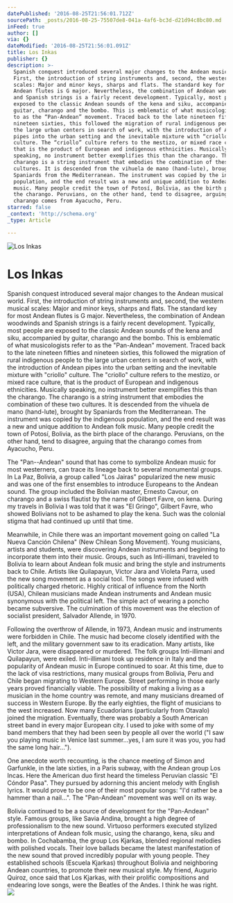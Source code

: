 ```yaml
---
datePublished: '2016-08-25T21:56:01.712Z'
sourcePath: _posts/2016-08-25-75507de8-041a-4af6-bc3d-d21d94c8bc80.md
inFeed: true
author: []
via: {}
dateModified: '2016-08-25T21:56:01.091Z'
title: Los Inkas
publisher: {}
description: >-
  Spanish conquest introduced several major changes to the Andean musical world.
  First, the introduction of string instruments and, second, the western musical
  scales: Major and minor keys, sharps and flats. The standard key for most
  Andean flutes is G major. Nevertheless, the combination of Andean woodwinds
  and Spanish strings is a fairly recent development. Typically, most people are
  exposed to the classic Andean sounds of the kena and siku, accompanied by
  guitar, charango and the bombo. This is emblematic of what musicologists refer
  to as the “Pan-Andean” movement. Traced back to the late nineteen fifties and
  nineteen sixties, this followed the migration of rural indigenous people to
  the large urban centers in search of work, with the introduction of Andean
  pipes into the urban setting and the inevitable mixture with “criollo”
  culture. The “criollo” culture refers to the mestizo, or mixed race culture,
  that is the product of European and indigenous ethnicities. Musically
  speaking, no instrument better exemplifies this than the charango. The
  charango is a string instrument that embodies the combination of these two
  cultures. It is descended from the vihuela de mano (hand-lute), brought by
  Spaniards from the Mediterranean. The instrument was copied by the indigenous
  population, and the end result was a new and unique addition to Andean folk
  music. Many people credit the town of Potosí, Bolivia, as the birth place of
  the charango. Peruvians, on the other hand, tend to disagree, arguing that the
  charango comes from Ayacucho, Peru.
starred: false
_context: 'http://schema.org'
_type: Article

---
```

![Los Inkas](https://the-grid-user-content.s3-us-west-2.amazonaws.com/9b65e60d-d6b2-4047-978f-f4977c98c8f2.jpg)

# Los Inkas

Spanish conquest introduced several major changes to the Andean musical world. First, the introduction of string instruments and, second, the western musical scales: Major and minor keys, sharps and flats. The standard key for most Andean flutes is G major. Nevertheless, the combination of Andean woodwinds and Spanish strings is a fairly recent development. Typically, most people are exposed to the classic Andean sounds of the kena and siku, accompanied by guitar, charango and the bombo. This is emblematic of what musicologists refer to as the "Pan-Andean" movement. Traced back to the late nineteen fifties and nineteen sixties, this followed the migration of rural indigenous people to the large urban centers in search of work, with the introduction of Andean pipes into the urban setting and the inevitable mixture with "criollo" culture. The "criollo" culture refers to the mestizo, or mixed race culture, that is the product of European and indigenous ethnicities. Musically speaking, no instrument better exemplifies this than the charango. The charango is a string instrument that embodies the combination of these two cultures. It is descended from the vihuela de mano (hand-lute), brought by Spaniards from the Mediterranean. The instrument was copied by the indigenous population, and the end result was a new and unique addition to Andean folk music. Many people credit the town of Potosí, Bolivia, as the birth place of the charango. Peruvians, on the other hand, tend to disagree, arguing that the charango comes from Ayacucho, Peru.

The "Pan--Andean" sound that has come to symbolize Andean music for most westerners, can trace its lineage back to several monumental groups. In La Paz, Bolivia, a group called "Los Jairas" popularized the new music and was one of the first ensembles to introduce Europeans to the Andean sound. The group included the Bolivian master, Ernesto Cavour, on charango and a swiss flautist by the name of Gilbert Favre, on kena. During my travels in Bolivia I was told that it was "El Gringo", Gilbert Favre, who showed Bolivians not to be ashamed to play the kena. Such was the colonial stigma that had continued up until that time.

Meanwhile, in Chile there was an important movement going on called "La Nueva Canción Chilena" (New Chilean Song Movement). Young musicians, artists and students, were discovering Andean instruments and beginning to incorporate them into their music. Groups, such as Inti-illimani, traveled to Bolivia to learn about Andean folk music and bring the style and instruments back to Chile. Artists like Quilapayun, Victor Jara and Violeta Parra, used the new song movement as a social tool. The songs were infused with politically charged rhetoric. Highly critical of influence from the North (USA), Chilean musicians made Andean instruments and Andean music synonymous with the political left. The simple act of wearing a poncho became subversive. The culmination of this movement was the election of socialist president, Salvador Allende, in 1970\.

Following the overthrow of Allende, in 1973, Andean music and instruments were forbidden in Chile. The music had become closely identified with the left, and the military government saw to its eradication. Many artists, like Victor Jara, were disappeared or murdered. The folk groups Inti-illimani and Quilapayun, were exiled. Inti-illimani took up residence in Italy and the popularity of Andean music in Europe continued to soar. At this time, due to the lack of visa restrictions, many musical groups from Bolivia, Peru and Chile began migrating to Western Europe. Street performing in those early years proved financially viable. The possibility of making a living as a musician in the home country was remote, and many musicians dreamed of success in Western Europe. By the early eighties, the flight of musicians to the west increased. Now many Ecuadorians (particularly from Otavalo) joined the migration. Eventually, there was probably a South American street band in every major European city. I used to joke with some of my band members that they had been seen by people all over the world ("I saw you playing music in Venice last summer...yes, I am sure it was you, you had the same long hair...").

One anecdote worth recounting, is the chance meeting of Simon and Garfunkle, in the late sixties, in a Paris subway, with the Andean group Los Incas. Here the American duo first heard the timeless Peruvian classic "El Cóndor Pasa". They pursued by adorning this ancient melody with English lyrics. It would prove to be one of their most popular songs: "I'd rather be a hammer than a nail...". The "Pan-Andean" movement was well on its way.

Bolivia continued to be a source of development for the "Pan-Andean" style. Famous groups, like Savia Andina, brought a high degree of professionalism to the new sound. Virtuoso performers executed stylized interpretations of Andean folk music, using the charango, kena, siku and bombo. In Cochabamba, the group Los Kjarkas, blended regional melodies with polished vocals. Their love ballads became the latest manifestation of the new sound that proved incredibly popular with young people. They established schools (Escuela Kjarkas) throughout Bolivia and neighboring Andean countries, to promote their new musical style. My friend, Augurio Quiroz, once said that Los Kjarkas, with their prolific compositions and endearing love songs, were the Beatles of the Andes. I think he was right.
![](https://the-grid-user-content.s3-us-west-2.amazonaws.com/d5fda732-0f84-49b8-a53f-206985cbf552.jpg)